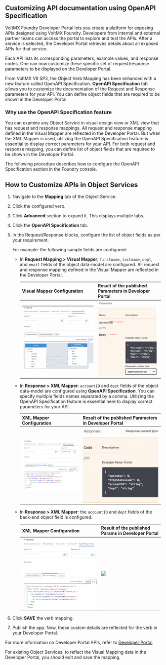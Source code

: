﻿  

Customizing API documentation using OpenAPI Specification
---------------------------------------------------------

VoltMX Foundry Developer Portal lets you create a platform for exposing APIs designed using VoltMX Foundry. Developers from internal and external partner teams can access the portal to explore and test the APIs. After a service is selected, the Developer Portal retrieves details about all exposed APIs for that service.

Each API lists its corresponding parameters, example values, and response codes. One can now customize these specific set of request/response parameters to be displayed on the Developer Portal.

From VoltMX V9 SP3, the Object Verb Mapping has been enhanced with a new feature called OpenAPI Specification. **OpenAPI Specification** tab allows you to customize the documentation of the Request and Response parameters for your API. You can define object fields that are required to be shown in the Developer Portal.

### Why use the OpenAPI Specification feature

You can examine any Object Service in visual design view or XML view that has request and response mappings. All request and response mapping defined in the Visual Mapper are reflected in the Developer Portal. But when the XML Mapper is used, utilizing the OpenAPI Specification feature is essential to display correct parameters for your API. For both request and response mapping, you can define list of object fields that are required to be shown in the Developer Portal.

The following procedure describes how to configure the OpenAPI Specification section in the Foundry console.

How to Customize APIs in Object Services
----------------------------------------

1.  Navigate to the **Mapping** tab of the Object Service.
2.  Click the configured verb.
3.  Click **Advanced** section to expand it. This displays multiple tabs.
4.  Click the **OpenAPI Specification** tab.
5.  In the Request/Response blocks, configure the list of object fields as per your requirement.
    
    For example: the following sample fields are configured:
    
    *   In **Request Mapping > Visual Mapper**, `firstname`, `lastname`, `dept`, and `email` fields of the object data-model are configured. All request and response mapping defined in the Visual Mapper are reflected in the Developer Portal.
        
        | Visual Mapper Configuration | Result of the published Parameters in Developer Portal |
        | --- | --- |
        | ![](Resources/Images/VisualMapperOpenAPI.png) | ![](Resources/Images/VisualMaperOpenAPIDevPortal.png) |
        
    *   In **Response > XML Mapper**: `accountID` and `dept` fields of the object data-model are configured using **OpenAPI Specification**. You can specify multiple fields names separated by a comma. Utilizing the OpenAPI Specification feature is essential here to display correct parameters for your API.
        
        | XML Mapper Configuration | Result of the published Parameters in Developer Portal |
        | --- | --- |
        | ![](Resources/Images/XMLOpenAPI.png) | ![](Resources/Images/XMLOpenAPIDevPortal.png) |
        
    *   In **Response > XML Mapper**: the `accountID` and `dept` fields of the back-end object field is configured. 
        
        | XML Mapper Configuration | Result of the published Params in Developer Portal |
        | --- | --- |
        | ![](Resources/Images/XMLMapper.png) | ![](Resources/Images/XMLMapperDevPortal.png) |
        
6.  Click **SAVE** the verb mapping.
7.  Publish the app. Now, these custom details are reflected for the verb in your Developer Portal.

For more information on Developer Portal APIs, refer to [Developer Portal](VoltMXDevPortal.md)

For existing Object Services, to reflect the Visual Mapping data in the Developer Portal, you should edit and save the mapping.
